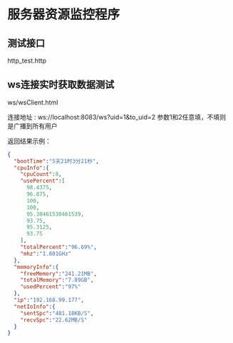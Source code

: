 # 服务器资源监控程序
## 测试接口
http_test.http
## ws连接实时获取数据测试
ws/wsClient.html

连接地址 :
ws://localhost:8083/ws?uid=1&to_uid=2
参数1和2任意填，不填则是广播到所有用户

返回结果示例：
```json
{
  "bootTime":"5天21时3分21秒",
  "cpuInfo":{
    "cpuCount":8,
    "usePercent":[
      98.4375,
      96.875,
      100,
      100,
      95.38461538461539,
      93.75,
      95.3125,
      93.75
    ],
    "totalPercent":"96.69%",
    "mhz":"1.801GHz"
  },
  "memoryInfo":{
    "freeMemory":"241.21MB",
    "totalMemory":"7.89GB",
    "usedPercent":"97%"
  },
  "ip":"192.168.99.177",
  "netIoInfo":{
    "sentSpc":"481.18KB/S",
    "recvSpc":"22.62MB/S"
  }
}
```